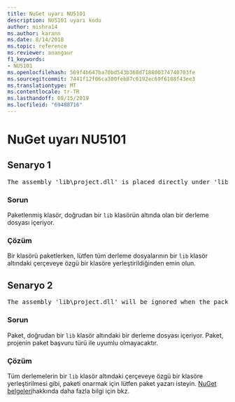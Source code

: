 ```yaml
---
title: NuGet uyarı NU5101
description: NU5101 uyarı kodu
author: mishra14
ms.author: karann
ms.date: 8/14/2018
ms.topic: reference
ms.reviewer: anangaur
f1_keywords:
- NU5101
ms.openlocfilehash: 569f4b647ba70bd543b368d718800374740703fe
ms.sourcegitcommit: 7441f12f06ca380feb87c6192ec69f6108f43ee3
ms.translationtype: MT
ms.contentlocale: tr-TR
ms.lasthandoff: 08/15/2019
ms.locfileid: "69488716"
---
```

# <a name="nuget-warning-nu5101"></a>NuGet uyarı NU5101

## <a name="scenario-1"></a>Senaryo 1
<pre>The assembly 'lib\project.dll' is placed directly under 'lib' folder. It is recommended that assemblies be placed inside a framework-specific folder. Move it into a framework-specific folder.</pre>

### <a name="issue"></a>Sorun

Paketlenmiş klasör, doğrudan bir `lib` klasörün altında olan bir derleme dosyası içeriyor.


### <a name="solution"></a>Çözüm

Bir klasörü paketlerken, lütfen tüm derleme dosyalarının bir `lib` klasör altındaki çerçeveye özgü bir klasöre yerleştirildiğinden emin olun.


## <a name="scenario-2"></a>Senaryo 2
<pre>The assembly 'lib\project.dll' will be ignored when the package is installed after the migration.</pre>

### <a name="issue"></a>Sorun

Paket, doğrudan bir `lib` klasör altındaki bir derleme dosyası içeriyor. Paket, projenin paket başvuru türü ile uyumlu olmayacaktır.


### <a name="solution"></a>Çözüm

Tüm derlemelerin bir `lib` klasör altındaki çerçeveye özgü bir klasöre yerleştirilmesi gibi, paketi onarmak için lütfen paket yazarı isteyin. [NuGet belgeleri](https://docs.microsoft.com/en-us/nuget/consume-packages/migrate-packages-config-to-package-reference)hakkında daha fazla bilgi için bkz.


